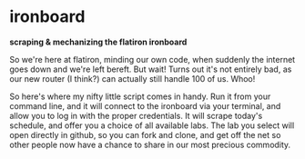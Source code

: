 ironboard
=========

**scraping &amp; mechanizing the flatiron ironboard**

So we're here at flatiron, minding our own code, when suddenly the internet goes down and we're left bereft. But wait! Turns out it's not entirely bad, as our new router (I think?) can actually still handle 100 of us. Whoo!

So here's where my nifty little script comes in handy. Run it from your command line, and it will connect to the ironboard via your terminal, and allow you to log in with the proper credentials. It will scrape today's schedule, and offer you a choice of all available labs. The lab you select will open directly in github, so you can fork and clone, and get off the net so other people now have a chance to share in our most precious commodity. 



